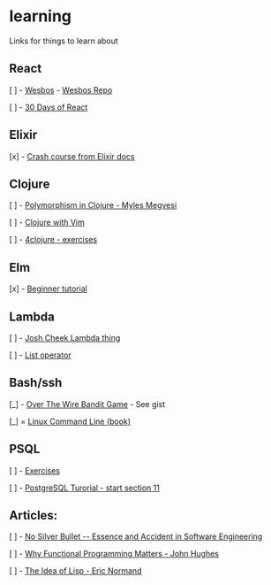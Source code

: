 # learning
Links for things to learn about

## React
[ ] - [Wesbos](https://courses.wesbos.com/account/access/5a8b56f94ea3f06ee903b4f7)
    - [Wesbos Repo](https://github.com/jwharrow/React-For-Beginners-Starter-Files/tree/joe-harrow)
    
[ ] - [30 Days of React](https://www.fullstackreact.com/assets/media/sGEMe/MNzue/30-days-of-react-ebook-fullstackio.pdf?inf_contact_key=c0a2b93c2f34748a3195ae611b3206297e9ec9663d6cdfaa7b136844c4c21b6f)

    
## Elixir
[x] - [Crash course from Elixir docs](https://elixir-lang.org/crash-course.html)

## Clojure
[ ] - [Polymorphism in Clojure - Myles Megyesi](https://8thlight.com/blog/myles-megyesi/2012/04/26/polymorphism-in-clojure.html)

[ ] - [Clojure with Vim](http://clojure-doc.org/articles/tutorials/vim_fireplace.html)

[ ] - [4clojure - exercises](http://www.4clojure.com/problem/53#prob-title)

## Elm
[x] - [Beginner tutorial](http://elmprogramming.com/)

## Lambda
[ ] - [Josh Cheek Lambda thing](https://internetsfamo.us/lambda/)

[ ] - [List operator](https://gist.github.com/jwharrow/d7a59d0001888ad30b9f0d928e731799)

## Bash/ssh
[_] - [Over The Wire Bandit Game](http://overthewire.org/wargames/bandit/) - See gist

[_] = [Linux Command Line (book)](https://nostarch.com/tlcl)

## PSQL
[ ] - [Exercises](https://pgexercises.com/)

[ ] - [PostgreSQL Turorial - start section 11](http://www.postgresqltutorial.com/)

## Articles:
[ ] - [No Silver Bullet -- Essence and Accident in Software Engineering](http://worrydream.com/refs/Brooks-NoSilverBullet.pdf#45)

[ ] - [Why Functional Programming Matters - John Hughes](https://www.cs.kent.ac.uk/people/staff/dat/miranda/whyfp90.pdf)

[ ] - [The Idea of Lisp - Eric Normand](https://dev.to/ericnormand/the-idea-of-lisp)
